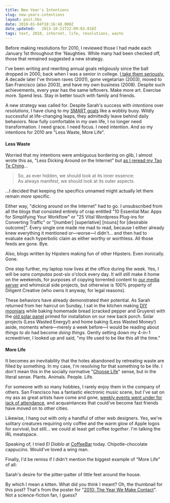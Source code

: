 ```yaml
---
title: New Year's Intentions
slug: new-years-intentions
layout: post.hbs
date: 2010-01-04T18:16:48.000Z
date_updated:   2013-10-21T22:09:03.010Z
tags: text, 2010, internet, life, resolutions, waste
---
```


Before making resolutions for 2010, I reviewed those I had made each January 1st throughout the 'Naughties. While many had been checked off, those that remained suggested a new strategy.<!--more-->

I've been writing and rewriting annual goals religiously since the ball dropped in 2000, back when I was a senior in college. <a href="https://stanifesto.com/be-it-resolved-for-2007">I take them seriously.</a> A decade later I've thrown raves (2001), gone vegetarian (2003), moved to San Francisco (also 2003), and have my own business (2008). Despite such achievements, every year has the same leftovers. Make more art. Exercise more. Spend less. Stay in better touch with family and friends.

A new strategy was called for. Despite Sarah's success with <em>intentions</em> over <em>resolutions</em>, I have clung to my <a href="http://en.wikipedia.org/wiki/SMART_criteria"><acronym>SMART</acronym> goals</a> like a wobbly buoy. Wildly successful at life-changing leaps, they admittedly leave behind daily behaviors. Now fully comfortable in my own life, I no longer need transformation. I need grace. I need focus. I need intention. And so my intentions for 2010 are "Less Waste, More Life".

<h4>Less Waste</h4>

Worried that my intentions were ambiguous bordering on glib, I almost wrote this as, "Less Dicking Around on the Internet" but <a href="https://stanifesto.com/finding-my-wei">as I reread my Tao Te Ching</a>...

<blockquote>So, as ever hidden, we should look at its inner essence:<br />As always manifest, we should look at its outer aspects.</blockquote>

...I decided that keeping the specifics unnamed might actually let them remain <em>more</em> specific.

Either way, "dicking around on the Internet" had to go. I unsubscribed from all the blogs that consisted entirely of crap entitled "10 Essential Mac Apps for Simplifying Your Workflow" or "25 Vital Wordpress Plug-ins for Converting Traffic" or "[number] [superlative] [nouns] for [desirable outcome]". Every single one made me mad to read, because I either already knew everything it mentioned or&mdash;worse&mdash;I didn't... and then had to evaluate each hyperbolic claim as either worthy or worthless. All those feeds are gone. Bye.

<p class="aside">Also, blogs written by Hipsters making fun of other Hipsters. Even ironically. Gone.</p>

One step further, my laptop now lives at the office during the week. Yes, I will be <cite>sans computas</cite> post-six o'clock every day. It will still make it home on the weekends, for purposes of copying torrented content to <a href="http://www.viddler.com/explore/sceablog/videos/537/0.512">our media server</a> and whimsical side projects, but otherwise is 100% property of Diligent Creative (who owns it anyway, for legal reasons).

These behaviors have already demonstrated their potential. As Sarah returned from her haircut on Sunday, I sat in the kitchen making <a href="http://www.instructables.com/id/Home-made-Sun-Jar/">DIY moonjars</a> while baking homemade bread (cracked pepper and Gruyere) with the <a href="https://stanifesto.com/going-solar">old solar panel</a> primed for installation on our new back porch. Solar projects (Less Wasted Energy!) and home baking (Less Wasted Money!) aside, moments where&mdash;merely a week before&mdash;I would be reading about <em>things to do</em> had become <em>doing things</em>. Gently setting down my 4-in-1 screwdriver, I looked up and said, "my life used to be like this all the time."

<h4>More Life</h4>

It becomes an inevitability that the holes abandoned by retreating waste are filled by something. In my case, I'm resolving for that something to be life. I don't mean this in the socially normative "<a href="http://www.dailymotion.com/video/x3x1oh_trainspotting-trailer_shortfilms">Choose Life</a>" sense, but in the literal sense. Plants. Animals. People. Life.

For someone with so many hobbies, I rarely enjoy them in the company of others. San Francisco has a fantastic electronic music scene, but I've sat on my ass as great artists have come and gone, <a href="http://beatseclectic.com/">weekly events went under for lack of attendance</a>, and acquaintances that could've become fast friends have moved on to other cities.

Likewise, I hang out with only a handful of other web designers. Yes, we're solitary creatures requiring only coffee and the warm glow of Apple logos for survival, but still... we could at least get coffee <em>together</em>. I'm talking the IRL meatspace.

<p class="aside">Speaking of, I tried <cite>El Diablo</cite> at <a href="http://www.coffeebar-usa.com/">CoffeeBar</a> today. Chipotle-chocolate cappucino. Would've loved a wing man.</p>

Finally, I'd be remiss if I didn't mention the biggest example of "More Life" of all:

Sarah's desire for the pitter-patter of little feet around the house.

By which I mean a kitten. What did you think I meant? Oh, the thumbnail for this post? That's from the poster for "<a href="http://www.imdb.com/title/tt0086837/">2010: The Year We Make Contact</a>". Not a science-fiction fan, I guess?
